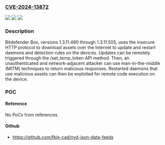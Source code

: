 ### [CVE-2024-13872](https://cve.mitre.org/cgi-bin/cvename.cgi?name=CVE-2024-13872)
![](https://img.shields.io/static/v1?label=Product&message=BOX%20v1&color=blue)
![](https://img.shields.io/static/v1?label=Version&message=1.3.11.490%20&color=brightgreen)
![](https://img.shields.io/static/v1?label=Vulnerability&message=CWE-319%3A%20Cleartext%20Transmission%20of%20Sensitive%20Information&color=brightgreen)

### Description

Bitdefender Box, versions 1.3.11.490 through 1.3.11.505, uses the insecure HTTP protocol to download assets over the Internet to update and restart daemons and detection rules on the devices. Updates can be remotely triggered through the /set_temp_token API method. Then, an unauthenticated and network-adjacent attacker can use man-in-the-middle (MITM) techniques to return malicious responses. Restarted daemons that use malicious assets can then be exploited for remote code execution on the device.

### POC

#### Reference
No PoCs from references.

#### Github
- https://github.com/fkie-cad/nvd-json-data-feeds

